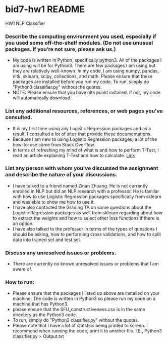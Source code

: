 # bid7-hw1 README
HW1 NLP Classifier


### Describe the computing environment you used, especially if you used some off-the-shelf modules. (Do not use unusual packages. If you’re not sure, please ask us.) 
* My code is written in Python, specifically python3. All of the packages I am using will be for Python3. There are few packages I am using but they are relatively well-known. In my code, I am using numpy, pandas, nltk, sklearn, scipy, collections, and math. Please ensure that these packages are installed before you run my code. To run, simply do "Python3 classifier.py" without the quotes.
* NOTE: Please ensure that you have nltk punkt installed. If not, my code will automatically download.

### List any additional resources, references, or web pages you've consulted.
* It is my first time using any Logistic Regression packages and as a result, I consulted a lot of sites that provide these documentations.
* Because I am new to using Logistic Regression packages, a lot of the how-to-use came from Stack Overflow. 
* In terms of refreshing my mind of what is and how to perform T-Test, I read an article explaining T-Test and how to calculate. [Link](https://towardsdatascience.com/inferential-statistics-series-t-test-using-numpy-2718f8f9bf2f)

### List any person with whom you've discussed the assignment and describe the nature of your discussions.
* I have talked to a friend named Zinan Zhuang. He is not currently enrolled in NLP but did an NLP research with a professor. He is familar with how to use Logistic Regression packages specifically from sklearn and was able to show me how to use it. 
* I have also contacted the Grading TA on some questions about the Logistic Regression packages as well from sklearn regarding about how to extract the weights and how to select other loss functions if there is an option.
* I have also talked to the professor in terms of the types of questions I should be asking, how to performing cross validations, and how to split data into trained set and test set.

### Discuss any unresolved issues or problems. 
* There are currently no known unresolved issues or problems that I am aware of.

### How to run:
* Please ensure that the packages I listed up above are installed on your machine. The code is written in Python3 so please run my code on a machine that has Python3. 
* please ensure that the SFU_constructiveness.csv is in the same directory as the Python3 code.
* To run, simply do "Python3 classifier.py" without the quotes.
* Please note that I have a lot of statstics being printed to screen. I recommend when running the code, print it to another file. I.E., Python3 classifier.py > Output.txt
